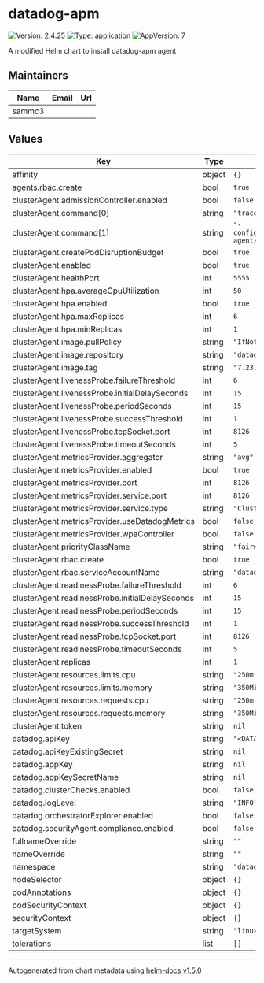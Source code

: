 # datadog-apm

![Version: 2.4.25](https://img.shields.io/badge/Version-2.4.25-informational?style=flat-square) ![Type: application](https://img.shields.io/badge/Type-application-informational?style=flat-square) ![AppVersion: 7](https://img.shields.io/badge/AppVersion-7-informational?style=flat-square)

A modified Helm chart to install datadog-apm agent

## Maintainers

| Name | Email | Url |
| ---- | ------ | --- |
| sammc3 |  |  |

## Values

| Key | Type | Default | Description |
|-----|------|---------|-------------|
| affinity | object | `{}` |  |
| agents.rbac.create | bool | `true` |  |
| clusterAgent.admissionController.enabled | bool | `false` |  |
| clusterAgent.command[0] | string | `"trace-agent"` |  |
| clusterAgent.command[1] | string | `"-config=/etc/datadog-agent/datadog.yaml"` |  |
| clusterAgent.createPodDisruptionBudget | bool | `true` |  |
| clusterAgent.enabled | bool | `true` |  |
| clusterAgent.healthPort | int | `5555` |  |
| clusterAgent.hpa.averageCpuUtilization | int | `50` |  |
| clusterAgent.hpa.enabled | bool | `true` |  |
| clusterAgent.hpa.maxReplicas | int | `6` |  |
| clusterAgent.hpa.minReplicas | int | `1` |  |
| clusterAgent.image.pullPolicy | string | `"IfNotPresent"` |  |
| clusterAgent.image.repository | string | `"datadog/agent"` |  |
| clusterAgent.image.tag | string | `"7.23.0"` |  |
| clusterAgent.livenessProbe.failureThreshold | int | `6` |  |
| clusterAgent.livenessProbe.initialDelaySeconds | int | `15` |  |
| clusterAgent.livenessProbe.periodSeconds | int | `15` |  |
| clusterAgent.livenessProbe.successThreshold | int | `1` |  |
| clusterAgent.livenessProbe.tcpSocket.port | int | `8126` |  |
| clusterAgent.livenessProbe.timeoutSeconds | int | `5` |  |
| clusterAgent.metricsProvider.aggregator | string | `"avg"` |  |
| clusterAgent.metricsProvider.enabled | bool | `true` |  |
| clusterAgent.metricsProvider.port | int | `8126` |  |
| clusterAgent.metricsProvider.service.port | int | `8126` |  |
| clusterAgent.metricsProvider.service.type | string | `"ClusterIP"` |  |
| clusterAgent.metricsProvider.useDatadogMetrics | bool | `false` |  |
| clusterAgent.metricsProvider.wpaController | bool | `false` |  |
| clusterAgent.priorityClassName | string | `"fairwinds-critical"` |  |
| clusterAgent.rbac.create | bool | `true` |  |
| clusterAgent.rbac.serviceAccountName | string | `"datadog"` |  |
| clusterAgent.readinessProbe.failureThreshold | int | `6` |  |
| clusterAgent.readinessProbe.initialDelaySeconds | int | `15` |  |
| clusterAgent.readinessProbe.periodSeconds | int | `15` |  |
| clusterAgent.readinessProbe.successThreshold | int | `1` |  |
| clusterAgent.readinessProbe.tcpSocket.port | int | `8126` |  |
| clusterAgent.readinessProbe.timeoutSeconds | int | `5` |  |
| clusterAgent.replicas | int | `1` |  |
| clusterAgent.resources.limits.cpu | string | `"250m"` |  |
| clusterAgent.resources.limits.memory | string | `"350Mi"` |  |
| clusterAgent.resources.requests.cpu | string | `"250m"` |  |
| clusterAgent.resources.requests.memory | string | `"350Mi"` |  |
| clusterAgent.token | string | `nil` |  |
| datadog.apiKey | string | `"<DATADOG_API_KEY>"` |  |
| datadog.apiKeyExistingSecret | string | `nil` |  |
| datadog.appKey | string | `nil` |  |
| datadog.appKeySecretName | string | `nil` |  |
| datadog.clusterChecks.enabled | bool | `false` |  |
| datadog.logLevel | string | `"INFO"` |  |
| datadog.orchestratorExplorer.enabled | bool | `false` |  |
| datadog.securityAgent.compliance.enabled | bool | `false` |  |
| fullnameOverride | string | `""` |  |
| nameOverride | string | `""` |  |
| namespace | string | `"datadog"` |  |
| nodeSelector | object | `{}` |  |
| podAnnotations | object | `{}` |  |
| podSecurityContext | object | `{}` |  |
| securityContext | object | `{}` |  |
| targetSystem | string | `"linux"` |  |
| tolerations | list | `[]` |  |

----------------------------------------------
Autogenerated from chart metadata using [helm-docs v1.5.0](https://github.com/norwoodj/helm-docs/releases/v1.5.0)
